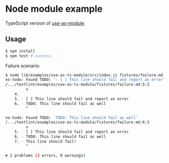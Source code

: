 # Node module example

TypeScript version of [use-as-module](https://github.com/textlint/textlint/tree/master/examples/use-as-module).


## Usage

```sh
$ npm install
$ npm test # success
```

Failure scenario:

```sh
$ node lib/examples/use-as-ts-module/src/index.js fixtures/failure.md
no-todo: Found TODO: '- [ ] This line should fail and report an error'
/.../textlint/examples/use-as-ts-module/fixtures/failure.md:5:3
         v
    4.
    5. - [ ] This line should fail and report an error
    6. - TODO: This line should fail as well
         ^

no-todo: Found TODO: 'TODO: This line should fail as well'
/.../textlint/examples/use-as-ts-module/fixtures/failure.md:6:3
         v
    5. - [ ] This line should fail and report an error
    6. - TODO: This line should fail as well
    7. - This line should fail!
         ^

✖ 2 problems (2 errors, 0 warnings)
```
